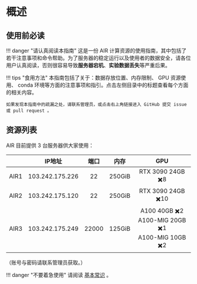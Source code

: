 # 概述

## 使用前必读

!!! danger "请认真阅读本指南"
    这是一份 AIR 计算资源的使用指南，其中包括了若干注意事项和命令帮助。为了服务器的稳定运行以及使用者的数据安全，请各位用户认真阅读，否则很容易导致**服务器宕机**、**实验数据丢失**等严重后果。

!!! tips "食用方法"
    本指南包括了关于：数据存放位置、内存限制、 GPU 资源使用、 conda 环境等方面的注意事项和指引。点击左侧目录中的标题查看每个方面的相关内容。
    
    如果发现本指南中的疏漏之处，请联系管理员，或点击右上角链接进入 GitHub 提交 issue 或 pull request 。

## 资源列表

AIR 目前提供 3 台服务器供大家使用：

|      |     IP地址      | 端口  |  内存  |                          GPU                          |
| :--: | :-------------: | :---: | :----: | :---------------------------------------------------: |
| AIR1 | 103.242.175.226 |  22   | 250GiB |                   RTX 3090 24GB ✖️8                    |
| AIR2 | 103.242.175.120 |  22   | 250GiB |                   RTX 3090 24GB ✖️10                   |
| AIR3 | 103.242.175.249 | 22000 | 125GiB | A100 40GB ✖️2<br> A100-MIG 20GB ✖️1<br>A100-MIG 10GB ✖️2 |

（账号与密码请联系管理员获取。）

!!! danger "不要着急使用"
    请阅读 [基本常识](basis) 。